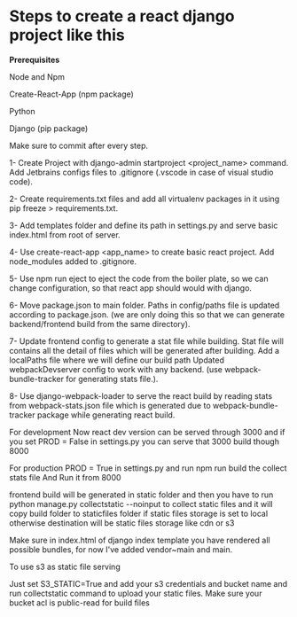 # **Steps to create a react django project like this**

**Prerequisites**

Node and Npm

Create-React-App (npm package)

Python

Django           (pip package)

Make sure to commit after every step.

1- Create Project  with django-admin startproject <project_name> command.
Add Jetbrains configs files to .gitignore (.vscode in case of visual studio code).

2- Create requirements.txt files and add all virtualenv packages in it using pip freeze > requirements.txt.

3- Add templates folder and define its path in settings.py and serve basic index.html from root of server.

4- Use create-react-app <app_name> to create basic react project. Add node_modules added to .gitignore.

5- Use npm run eject to eject the code from the boiler plate, so we can change configuration, so that react app should would with django.

6- Move package.json to main folder. Paths in config/paths file is updated according to package.json. (we are only doing this so that we can generate backend/frontend build from the same directory).

7- Update frontend config to generate a stat file while building. Stat file will contains all the detail of files which will be generated after building. Add a localPaths file where we will define our build path Updated webpackDevserver config to work with any backend. (use webpack-bundle-tracker for generating stats file.).

8- Use django-webpack-loader to serve the react build by reading stats from webpack-stats.json file which is generated due to webpack-bundle-tracker package while generating react build.

For development
Now react dev version can be served through 3000 and if you set
PROD = False in settings.py you can serve that 3000 build though 8000

For production
PROD = True in settings.py and run npm run build the collect stats file
And Run it from 8000

frontend build will be generated in static folder and then you have to
run python manage.py collectstatic --noinput to collect static files
and it will copy build folder to staticfiles folder if static files
storage is set to local otherwise destination will be static files
storage like cdn or s3

Make sure in index.html of django index template you have rendered
all possible bundles, for now I've added vendor~main and main.

To use s3 as static file serving

Just set S3_STATIC=True and add your s3 credentials and bucket name and run collectstatic command to upload your static files. 
Make sure your bucket acl is public-read for build files
